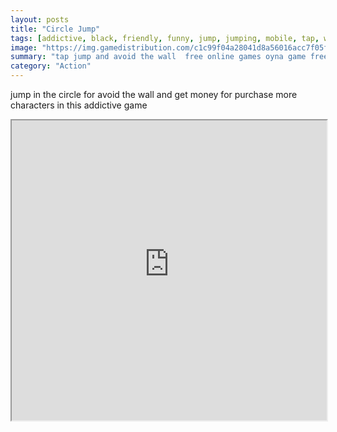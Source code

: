```yaml
---
layout: posts
title: "Circle Jump"
tags: [addictive, black, friendly, funny, jump, jumping, mobile, tap, white, jumper, free, online, games, oyna, game, free, games, play, play, games]
image: "https://img.gamedistribution.com/c1c99f04a28041d8a56016acc7f05ff4-512x512.jpeg"
summary: "tap jump and avoid the wall  free online games oyna game free games play play games"
category: "Action"
---
```


jump in the circle for avoid the wall and get money for purchase more characters in this addictive game

<iframe width="100%" height="480px;" src="https://html5.gamedistribution.com/c1c99f04a28041d8a56016acc7f05ff4/"></iframe>